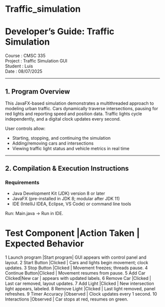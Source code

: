 # Traffic_simulation
# Developer’s Guide: Traffic Simulation

 Course : CMSC 335  
 Project : Traffic Simulation GUI  
 Student : Luis  
 Date : 08/07/2025  

---

## 1. Program Overview

This JavaFX-based simulation demonstrates a multithreaded approach to modeling urban traffic. Cars dynamically traverse intersections, pausing for red lights and reporting speed and position data. Traffic lights cycle independently, and a digital clock updates every second.

User controls allow:
- Starting, stopping, and continuing the simulation
- Adding/removing cars and intersections
- Viewing traffic light status and vehicle metrics in real time

---

## 2. Compilation & Execution Instructions

### Requirements
- Java Development Kit (JDK) version 8 or later
- JavaFX (pre-installed in JDK 8; modular after JDK 11)
- IDE (IntelliJ IDEA, Eclipse, VS Code) or command line tools

Run: Main.java → Run in IDE.


#	Test Component |Action Taken |	Expected Behavior	
1	Launch program |Start program|	 GUI appears with control panel and layout.
2	Start Button   |Clicked	     |   Cars and lights begin movement; clock updates.
3	Stop Button	   |Clicked	     |   Movement freezes; threads pause.
4	Continue Button|Clicked	     |   Movement resumes from pause.
5	Add Car	Clicked|New car      |   appears with updated labels.
6	Remove Car	    |Clicked	     |   Last car removed, layout updates.
7	Add Light	     |Clicked	     |   New intersection light appears, labeled.
8	Remove Light   |Clicked	     |   Last light removed, panel refreshes.
9	Timer Accuracy |Observed   	 |   Clock updates every 1 second.
10	Interactions  |Observed	     |   Car stops at red, resumes on green.
